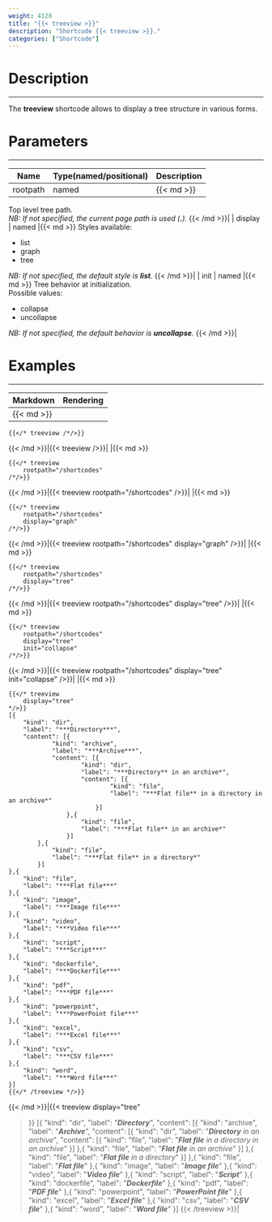 ```yaml
---
weight: 4120
title: "{{< treeview >}}"
description: "Shortcode {{< treeview >}}."
categories: ["Shortcode"]
---
```


# Description
---

The **treeview** shortcode allows to display a tree structure in various forms.

# Parameters
---

| Name | Type(named/positional) | Description |
| ---- | ---------------------- | ----------- |
| rootpath | named |{{< md >}}
Top level tree path.  
*NB: If not specified, the current page path is used (**.**).*
{{< /md >}}|
| display | named |{{< md >}}
Styles available:
* list
* graph
* tree

*NB: If not specified, the default style is **list**.*
{{< /md >}}|
| init | named |{{< md >}}
Tree behavior at initialization.  
Possible values:
* collapse
* uncollapse

*NB: If not specified, the default behavior is **uncollapse**.*
{{< /md >}}|

# Examples
---

| Markdown | Rendering |
| -------- | --------- |
|{{< md >}}
```
{{</* treeview /*/>}}
```
{{< /md >}}|{{< treeview />}}|
|{{< md >}}
```
{{</* treeview
    rootpath="/shortcodes"
/*/>}}
```
{{< /md >}}|{{< treeview 
    rootpath="/shortcodes"
/>}}|
|{{< md >}}
```
{{</* treeview
    rootpath="/shortcodes"
    display="graph"
/*/>}}
```
{{< /md >}}|{{< treeview 
    rootpath="/shortcodes"
    display="graph"
/>}}|
|{{< md >}}
```
{{</* treeview
    rootpath="/shortcodes"
    display="tree"
/*/>}}
```
{{< /md >}}|{{< treeview 
    rootpath="/shortcodes"
    display="tree"
/>}}|
|{{< md >}}
```
{{</* treeview
    rootpath="/shortcodes"
    display="tree"
    init="collapse"
/*/>}}
```
{{< /md >}}|{{< treeview 
    rootpath="/shortcodes"
    display="tree"
    init="collapse"
/>}}|
|{{< md >}}
```
{{</* treeview
    display="tree"
*/>}}
[{
    "kind": "dir",
    "label": "***Directory***",
    "content": [{
            "kind": "archive",
            "label": "***Archive***",
            "content": [{
                    "kind": "dir",
                    "label": "***Directory** in an archive*",
                    "content": [{
                            "kind": "file",
                            "label": "***Flat file** in a directory in an archive*"
                        }]
                },{
                    "kind": "file",
                    "label": "***Flat file** in an archive*"
                }]
        },{
            "kind": "file",
            "label": "***Flat file** in a directory*"
        }]
},{
    "kind": "file",
    "label": "***Flat file***"
},{
    "kind": "image",
    "label": "***Image file***"
},{
    "kind": "video",
    "label": "***Video file***"
},{
    "kind": "script",
    "label": "***Script***"
},{
    "kind": "dockerfile",
    "label": "***Dockerfile***"
},{
    "kind": "pdf",
    "label": "***PDF file***"
},{
    "kind": "powerpoint",
    "label": "***PowerPoint file***"
},{
    "kind": "excel",
    "label": "***Excel file***"
},{
    "kind": "csv",
    "label": "***CSV file***"
},{
    "kind": "word",
    "label": "***Word file***"
}]
{{</* /treeview */>}}
```
{{< /md >}}|{{< treeview
    display="tree"
>}}
[{
    "kind": "dir",
    "label": "***Directory***",
    "content": [{
            "kind": "archive",
            "label": "***Archive***",
            "content": [{
                    "kind": "dir",
                    "label": "***Directory** in an archive*",
                    "content": [{
                            "kind": "file",
                            "label": "***Flat file** in a directory in an archive*"
                        }]
                },{
                    "kind": "file",
                    "label": "***Flat file** in an archive*"
                }]
        },{
            "kind": "file",
            "label": "***Flat file** in a directory*"
        }]
},{
    "kind": "file",
    "label": "***Flat file***"
},{
    "kind": "image",
    "label": "***Image file***"
},{
    "kind": "video",
    "label": "***Video file***"
},{
    "kind": "script",
    "label": "***Script***"
},{
    "kind": "dockerfile",
    "label": "***Dockerfile***"
},{
    "kind": "pdf",
    "label": "***PDF file***"
},{
    "kind": "powerpoint",
    "label": "***PowerPoint file***"
},{
    "kind": "excel",
    "label": "***Excel file***"
},{
    "kind": "csv",
    "label": "***CSV file***"
},{
    "kind": "word",
    "label": "***Word file***"
}]
{{< /treeview >}}|
